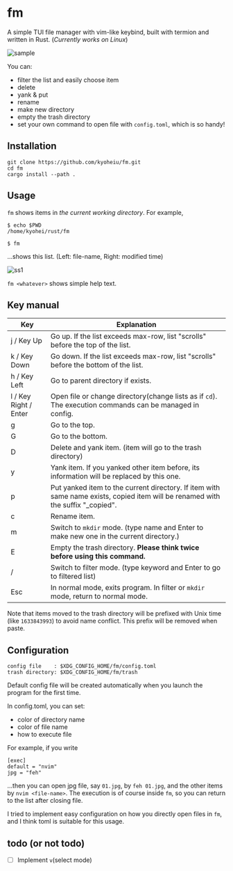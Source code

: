 # fm

A simple TUI file manager with vim-like keybind, built with termion and written in Rust.
(_Currently works on Linux_)

![sample](https://github.com/kyoheiu/fm/blob/main/screenshots/sample.gif)

You can:

- filter the list and easily choose item
- delete
- yank & put
- rename
- make new directory
- empty the trash directory
- set your own command to open file with `config.toml`, which is so handy!

## Installation

```
git clone https://github.com/kyoheiu/fm.git
cd fm
cargo install --path .
```

## Usage

`fm` shows items in _the current working directory_. For example,

```
$ echo $PWD
/home/kyohei/rust/fm

$ fm
```

...shows this list. (Left: file-name, Right: modified time)

![ss1](https://github.com/kyoheiu/fm/blob/main/screenshots/1.jpg)

`fm <whatever>` shows simple help text.

## Key manual

| Key                   | Explanation                                                                                                                      |
| --------------------- | -------------------------------------------------------------------------------------------------------------------------------- |
| j / Key Up            | Go up. If the list exceeds max-row, list "scrolls" before the top of the list.                                                   |
| k / Key Down          | Go down. If the list exceeds max-row, list "scrolls" before the bottom of the list.                                              |
| h / Key Left          | Go to parent directory if exists.                                                                                                |
| l / Key Right / Enter | Open file or change directory(change lists as if `cd`). The execution commands can be managed in config.                         |
| g                     | Go to the top.                                                                                                                   |
| G                     | Go to the bottom.                                                                                                                |
| D                     | Delete and yank item. (item will go to the trash directory)                                                                      |
| y                     | Yank item. If you yanked other item before, its information will be replaced by this one.                                        |
| p                     | Put yanked item to the current directory. If item with same name exists, copied item will be renamed with the suffix "\_copied". |
| c                     | Rename item.                                                                                                                     |
| m                     | Switch to `mkdir` mode. (type name and Enter to make new one in the current directory.)                                          |
| E                     | Empty the trash directory. **Please think twice before using this command.**                                                     |
| /                     | Switch to filter mode. (type keyword and Enter to go to filtered list)                                                           |
| Esc                   | In normal mode, exits program. In filter or `mkdir` mode, return to normal mode.                                                 |

Note that items moved to the trash directory will be prefixed with Unix time (like `1633843993`) to avoid name conflict. This prefix will be removed when paste.

## Configuration

```
config file    : $XDG_CONFIG_HOME/fm/config.toml
trash directory: $XDG_CONFIG_HOME/fm/trash
```

Default config file will be created automatically when you launch the program for the first time.

In config.toml, you can set:

- color of directory name
- color of file name
- how to execute file

For example, if you write

```
[exec]
default = "nvim"
jpg = "feh"
```

...then you can open jpg file, say `01.jpg`, by `feh 01.jpg`, and the other items by `nvim <file-name>`. The execution is of course inside `fm`, so you can return to the list after closing file.

I tried to implement easy configuration on how you directly open files in `fm`, and I think toml is suitable for this usage.

## todo (or not todo)

- [ ] Implement `v`(select mode)
